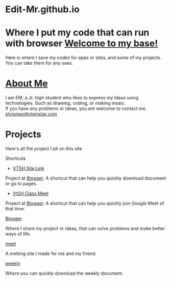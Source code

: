 # Edit-Mr.github.io
Where I put my code that can run with browser
[Welcome to my base!](#welcome)
===============================

Here is where I save my codes for apps or sites, and some of my projects. You can take them for any uses.

[About Me](#aboutMe)
====================

I am EM, a Jr. high student who likes to express my ldeas using technologies. Such as drawing, coding, or making music.  
If you have any problems or ideas, you are welcome to contact me.  
[elvismao@ctemplar.com](mailto:elvismao@ctemplar.com)

[](#projects)Projects
=====================

Here's all the project I pit on this site

[](#projects)Shortcuts

*   [VTSH Site Link](https://emsbase.blogspot.com/2021/06/vtsh-site-link.html)

Project at [Blogger](https://github.com/Edit-Mr.github.io): A shortcut that can help you quickly download document or go to pages.

*   [VtSH Class Meet](https://emsbase.blogspot.com/2021/06/203-meet-link.html)

Project at [Blogger](https://github.com/Edit-Mr.github.io): A shortcut that can help you quickly join Google Meet of that time.

[Blogger](https://emsbase.blogspot.com/)

Where I share my project or ideas, that can solve problems and make better ways of life.

[meet](https://github.com/Edit-Mr/Edit-Mr.github.io/tree/main/code/meet)

A metting site I made for me and my friend.

[weekly](https://emsbase.blogspot.com/2021/06/vtsh-site-link.html)

Where you can quickly download the weekly document.
